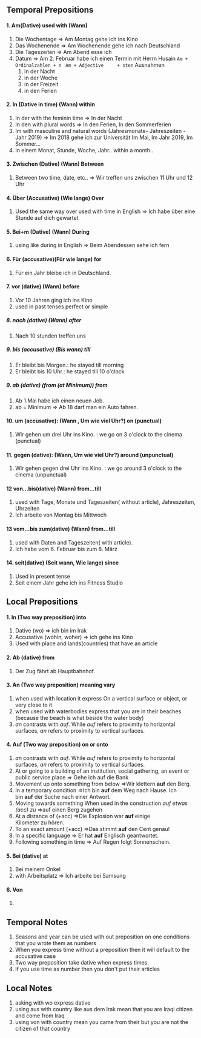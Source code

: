 
## Temporal Prepositions
#### 1. Am(Dative) used with (Wann)
1. Die Wochentage   => Am Montag gehe ich ins Kino
2. Das Wochenende  => Am Wochenende gehe ich nach Deutschland
3. Die Tageszeiten     => Am Abend esse ich  
4. Datum                   => Am 2. Februar habe ich einen Termin mit Herrn Husain 
	`Am + Ordinalzahlen + n `
	`Am + Adjective     + sten`
	Ausnahmen 
	1. in der Nacht
	2. in der Woche
	3. in der Freizeit
	4. in den Ferien
#### 2. In (Dative in time) (Wann) within 
1. In der with the feminin time => In der Nacht
2. In den with plural words       => In den Ferien, In den Sommerferien
3. Im with masculine and natural words (Jahresmonate- Jahreszeiten - Jahr 2019) => Im 2018 gehe ich zur Universität
   Im Mai, Im Jahr 2019, Im Sommer...
4. In einem Monat, Stunde, Woche, Jahr.. within a month..
#### 3. Zwischen (Dative) (Wann) Between
1. Between two time, date, etc.. => Wir treffen uns zwischen 11 Uhr und 12 Uhr
#### 4. Über (Accusative) (Wie lange) Over
1. Used the same way over used with time in English => Ich habe über eine Stunde auf dich gewartet
#### 5. Bei+m (Dative) (Wann) During
1. using like during in English => Beim Abendessen sehe ich fern
#### 6. Für  (accusative)(Für wie lange)  for
1. Für ein Jahr bleibe ich in Deutschland.
#### 7. vor (dative) (Wann) before 
1. Vor 10 Jahren ging ich ins Kino
2. used in past tenses perfect or simple
##### 8. nach (dative) (Wann) after
1. Nach 10 stunden treffen uns
##### 9. bis (accusative) (Bis wann) till
1. Er bleibt bis  Morgen.: he stayed till morning 
2.  Er bleibt bis 10 Uhr.: he stayed till 10 o'clock 
##### 9. ab (dative) (from (at Minimum)) from
1. Ab 1.Mai habe ich einen neuen Job.
2. ab = Minimum => Ab 18 darf man ein Auto fahren.
#### 10. um (accusative): (Wann , Um wie viel Uhr?) on (punctual) 
1. Wir gehen um drei Uhr ins Kino. : we go on 3 o'clock to the cinema (punctual) 
#### 11. gegen (dative): (Wann, Um wie viel Uhr?)  around (unpunctual) 
1. Wir gehen gegen drei Uhr ins Kino. : we go around 3 o'clock to the cinema (unpunctual) 
#### 12 von...bis(dative) (Wann) from...till
1. used with Tage, Monate und Tageszeiten( without article), Jahreszeiten, Uhrzeiten
2. Ich arbeite von Montag bis Mittwoch
#### 13 vom...bis zum(dative) (Wann) from...till
1. used with Daten and  Tageszeiten( with article).
2. Ich habe vom 6. Februar bis zum 8. März
#### 14. seit(dative) (Seit wann, Wie lange) since
1. Used in present tense
2. Seit einem Jahr gehe ich ins Fitness Studio
## Local Prepositions

#### 1. In (Two way preposition) into
 1. Dative (wo) => ich bin im Irak
 2. Accusative (wohin, woher) => ich gehe ins Kino
 3. Used with place and lands(countries) that have an article 
#### 2. Ab (dative) from
1. Der Zug fährt ab Hauptbahnhof.
#### 3. An (Two way preposition) meaning vary
1. when used with location it express On a vertical surface or object, or very close to it
2. when used with waterbodies express that you are in their beaches (because the beach is what beside the water body)
3. _an_ contrasts with _auf_. While _auf_ refers to proximity to horizontal surfaces, _an_ refers to proximity to vertical surfaces.
#### 4. Auf (Two way preposition) on or onto 
1. _an_ contrasts with _auf_. While _auf_ refers to proximity to horizontal surfaces, _an_ refers to proximity to vertical surfaces.
2.  At or going to a building of an institution, social gathering, an event or public service place => Gehe ich auf die Bank
3. Movement up onto something from below =>Wir klettern **auf** den Berg.
4. In a temporary condition =>Ich bin **auf** dem Weg nach Hause.  Ich bin **auf** der Suche nach einer Antwort.
5. Moving towards something When used in the construction _auf etwas (acc) zu_ =>auf einen Berg zugehen
6. At a distance of (+acc) =>Die Explosion war **auf** einige Kilometer zu hören.
7. To an exact amount (+acc) =>Das stimmt **auf** den Cent genau!
8. In a specific language => Er hat **auf** Englisch geantwortet.
9. Following something in time => Auf Regen folgt Sonnenschein.
#### 5. Bei (dative) at
1. Bei meinem Onkel
2. with Arbeitsplatz => Ich arbeite bei Samsung 
#### 6. Von
1. 




## Temporal Notes
1. Seasons and year can be used with out preposition on one conditions that you wrote them as numbers
2. When you express time without a preposition then it will default to the accusative case
3. Two way preposition take dative when express times.
4. if you use time as number then you don't put their articles 
## Local Notes
1. asking with wo express dative
2.  using aus with country like aus dem Irak mean that you are Iraqi citizen and come from Iraq
3. using von with country mean you came from their but you are not the citizen of that country 